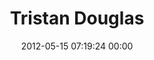 ---
title: "Tristan Douglas"
date: 2012-05-15 07:19:24 00:00
permalink: /tristan
twitter: ""
likes: [42,1]
id: 13
gravatar: "http://www.gravatar.com/avatar/663a331116e5192ebd1f369584334a2c"
---
